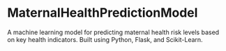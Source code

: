 # MaternalHealthPredictionModel
A machine learning model for predicting maternal health risk levels based on key health indicators. Built using Python, Flask, and Scikit-Learn.
